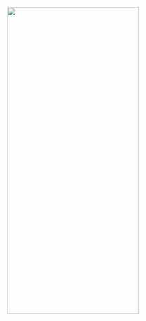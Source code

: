 <img src="https://user-images.githubusercontent.com/18270238/185402482-5e893728-7ab0-4f77-ae75-330f22aebc70.png" width="300" height="700">
